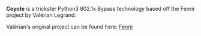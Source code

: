 **Coyote** is a trickster Python3 802.1x Bypass technology based off the Fenrir project by Valérian Legrand.

Valérian's original project can be found here: [Fenrir](https://github.com/Orange-Cyberdefense/fenrir-ocd)
